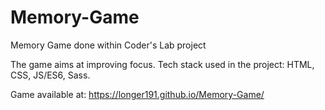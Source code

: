 # Memory-Game
Memory Game done within Coder's Lab project

The game aims at improving focus. Tech stack used in the project: HTML, CSS, JS/ES6, Sass.

Game available at: https://longer191.github.io/Memory-Game/
